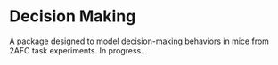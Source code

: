 # Decision Making

A package designed to model decision-making behaviors in mice from 2AFC task experiments. In progress...
